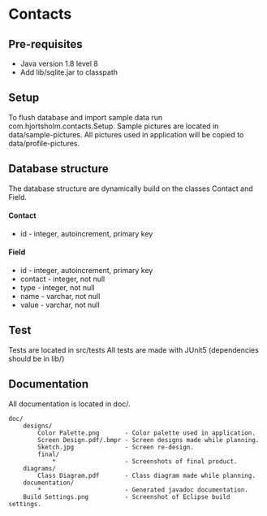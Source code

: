 # Contacts
## Pre-requisites
* Java version 1.8 level 8
* Add lib/sqlite.jar to classpath

## Setup
To flush database and import sample data run com.hjortsholm.contacts.Setup.
Sample pictures are located in data/sample-pictures.
All pictures used in application will be copied to data/profile-pictures.

## Database structure
The database structure are dynamically build on the classes Contact and Field.

#### Contact
* id - integer, autoincrement, primary key

#### Field
* id - integer, autoincrement, primary key
* contact - integer, not null
* type - integer, not null
* name -  varchar, not null
* value - varchar, not null

## Test 
Tests are located in src/tests
All tests are made with JUnit5 (dependencies should be in lib/)

## Documentation
All documentation is located in doc/.

    doc/
        designs/
            Color Palette.png       - Color palette used in application.
            Screen Design.pdf/.bmpr - Screen designs made while planning.
            Sketch.jpg              - Screen re-design.
            final/
                *                   - Screenshots of final product.
        diagrams/
            Class Diagram.pdf       - Class diagram made while planning.
        documentation/     
            *                       - Generated javadoc documentation.
        Build Settings.png          - Screenshot of Eclipse build settings.
                
                
    
